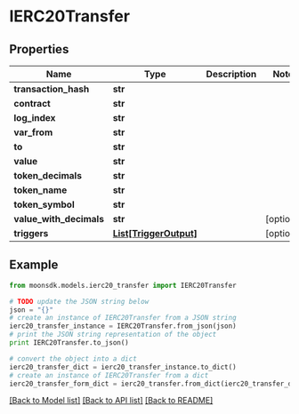 # IERC20Transfer

## Properties

| Name                      | Type                                          | Description | Notes       |
| ------------------------- | --------------------------------------------- | ----------- | ----------- |
| **transaction\_hash**     | **str**                                       |             |             |
| **contract**              | **str**                                       |             |             |
| **log\_index**            | **str**                                       |             |             |
| **var\_from**             | **str**                                       |             |             |
| **to**                    | **str**                                       |             |             |
| **value**                 | **str**                                       |             |             |
| **token\_decimals**       | **str**                                       |             |             |
| **token\_name**           | **str**                                       |             |             |
| **token\_symbol**         | **str**                                       |             |             |
| **value\_with\_decimals** | **str**                                       |             | \[optional] |
| **triggers**              | [**List\[TriggerOutput\]**](triggeroutput.md) |             | \[optional] |

## Example

```python
from moonsdk.models.ierc20_transfer import IERC20Transfer

# TODO update the JSON string below
json = "{}"
# create an instance of IERC20Transfer from a JSON string
ierc20_transfer_instance = IERC20Transfer.from_json(json)
# print the JSON string representation of the object
print IERC20Transfer.to_json()

# convert the object into a dict
ierc20_transfer_dict = ierc20_transfer_instance.to_dict()
# create an instance of IERC20Transfer from a dict
ierc20_transfer_form_dict = ierc20_transfer.from_dict(ierc20_transfer_dict)
```

[\[Back to Model list\]](./#documentation-for-models) [\[Back to API list\]](./#documentation-for-api-endpoints) [\[Back to README\]](./)
